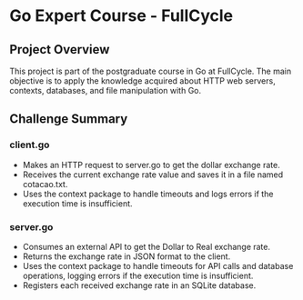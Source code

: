 # Go Expert Course - FullCycle

## Project Overview
This project is part of the postgraduate course in Go at FullCycle. The main objective is to apply the knowledge acquired about HTTP web servers, contexts, databases, and file manipulation with Go.  

## Challenge Summary

### client.go
- Makes an HTTP request to server.go to get the dollar exchange rate.
- Receives the current exchange rate value and saves it in a file named cotacao.txt.
- Uses the context package to handle timeouts and logs errors if the execution time is insufficient.

### server.go
- Consumes an external API to get the Dollar to Real exchange rate.
- Returns the exchange rate in JSON format to the client.
- Uses the context package to handle timeouts for API calls and database operations, logging errors if the execution time is insufficient.
- Registers each received exchange rate in an SQLite database.